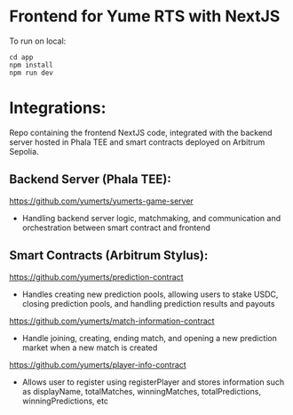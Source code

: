 # Frontend for Yume RTS with NextJS

To run on local:
```
cd app
npm install
npm run dev
```

# Integrations:

Repo containing the frontend NextJS code, integrated with the backend server hosted in Phala TEE and smart contracts deployed on Arbitrum Sepolia.

## Backend Server (Phala TEE):
https://github.com/yumerts/yumerts-game-server
- Handling backend server logic, matchmaking, and communication and orchestration between smart contract and frontend

## Smart Contracts (Arbitrum Stylus):
https://github.com/yumerts/prediction-contract
- Handles creating new prediction pools, allowing users to stake USDC, closing prediction pools, and handling prediction results and payouts
  
https://github.com/yumerts/match-information-contract
- Handle joining, creating, ending match, and opening a new prediction market when a new match is created

https://github.com/yumerts/player-info-contract
- Allows user to register using registerPlayer and stores information such as displayName, totalMatches, winningMatches, totalPredictions, winningPredictions, etc
